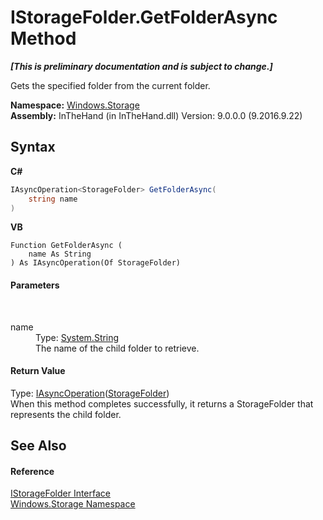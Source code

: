 # IStorageFolder.GetFolderAsync Method 
 _**\[This is preliminary documentation and is subject to change.\]**_

Gets the specified folder from the current folder.

**Namespace:**&nbsp;<a href="N_Windows_Storage">Windows.Storage</a><br />**Assembly:**&nbsp;InTheHand (in InTheHand.dll) Version: 9.0.0.0 (9.2016.9.22)

## Syntax

**C#**<br />
``` C#
IAsyncOperation<StorageFolder> GetFolderAsync(
	string name
)
```

**VB**<br />
``` VB
Function GetFolderAsync ( 
	name As String
) As IAsyncOperation(Of StorageFolder)
```


#### Parameters
&nbsp;<dl><dt>name</dt><dd>Type: <a href="http://msdn2.microsoft.com/en-us/library/s1wwdcbf" target="_blank">System.String</a><br />The name of the child folder to retrieve.</dd></dl>

#### Return Value
Type: <a href="T_Windows_Foundation_IAsyncOperation_1">IAsyncOperation</a>(<a href="T_Windows_Storage_StorageFolder">StorageFolder</a>)<br />When this method completes successfully, it returns a StorageFolder that represents the child folder.

## See Also


#### Reference
<a href="T_Windows_Storage_IStorageFolder">IStorageFolder Interface</a><br /><a href="N_Windows_Storage">Windows.Storage Namespace</a><br />
